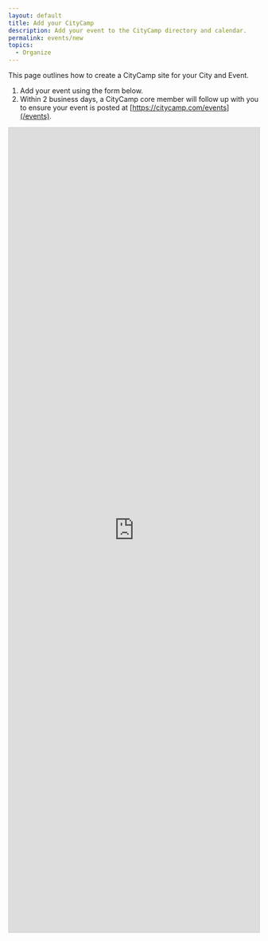 ```yaml
---
layout: default
title: Add your CityCamp
description: Add your event to the CityCamp directory and calendar.
permalink: events/new
topics:
  - Organize
---
```


This page outlines how to create a CityCamp site for your City and Event.

1. Add your event using the form below.
1. Within 2 business days, a CityCamp core member will follow up with you to ensure your event is posted at [https://citycamp.com/events](/events).

<script src="https://static.airtable.com/js/embed/embed_snippet_v1.js"></script><iframe class="airtable-embed airtable-dynamic-height" src="https://airtable.com/embed/appHfiSRNXI03wUZX/shrtEHpk3xl8qajzQ" frameborder="0" onmousewheel="" width="100%" height="1617" style="background: transparent; border: 1px solid #ccc;"></iframe>